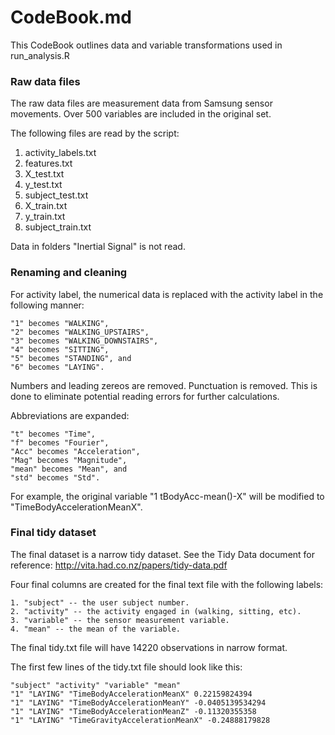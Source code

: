 CodeBook.md
=================

This CodeBook outlines data and variable transformations used in run_analysis.R

### Raw data files
The raw data files are measurement data from Samsung sensor movements. Over 500 variables are included in the original set.

The following files are read by the script:
   1. activity_labels.txt
   2. features.txt
   3. X_test.txt
   4. y_test.txt
   5. subject_test.txt
   6. X_train.txt
   7. y_train.txt
   8. subject_train.txt

Data in folders "Inertial Signal" is not read.

### Renaming and cleaning
For activity label, the numerical data is replaced with the activity label in the following manner:

    "1" becomes "WALKING",
    "2" becomes "WALKING_UPSTAIRS",
    "3" becomes "WALKING_DOWNSTAIRS",
    "4" becomes "SITTING",
    "5" becomes "STANDING", and
    "6" becomes "LAYING".

Numbers and leading zereos are removed. Punctuation is removed. This is done to eliminate potential reading errors for further calculations.

Abbreviations are expanded:

    "t" becomes "Time",
    "f" becomes "Fourier",
    "Acc" becomes "Acceleration",
    "Mag" becomes "Magnitude",
    "mean" becomes "Mean", and
    "std" becomes "Std".

For example, the original variable "1 tBodyAcc-mean()-X" will be modified to "TimeBodyAccelerationMeanX".
 
### Final tidy dataset
The final dataset is a narrow tidy dataset. See the Tidy Data document for reference:
http://vita.had.co.nz/papers/tidy-data.pdf

Four final columns are created for the final text file with the following labels:

    1. "subject" -- the user subject number.
    2. "activity" -- the activity engaged in (walking, sitting, etc).
    3. "variable" -- the sensor measurement variable.
    4. "mean" -- the mean of the variable.

The final tidy.txt file will have 14220 observations in narrow format.

The first few lines of the tidy.txt file should look like this:

    "subject" "activity" "variable" "mean"
    "1" "LAYING" "TimeBodyAccelerationMeanX" 0.22159824394
    "1" "LAYING" "TimeBodyAccelerationMeanY" -0.0405139534294
    "1" "LAYING" "TimeBodyAccelerationMeanZ" -0.11320355358
    "1" "LAYING" "TimeGravityAccelerationMeanX" -0.24888179828



